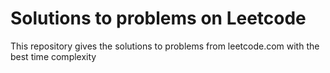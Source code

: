 # Solutions to problems on Leetcode
This repository gives the solutions to problems from leetcode.com with the best time complexity
